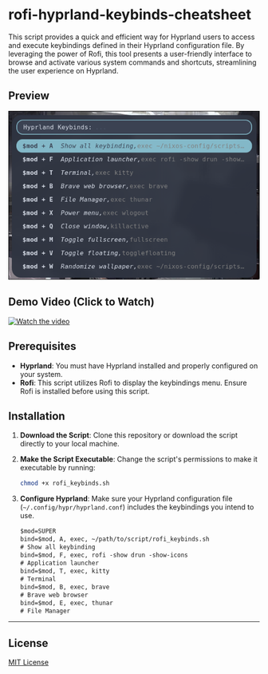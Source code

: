 # rofi-hyprland-keybinds-cheatsheet

This script provides a quick and efficient way for Hyprland users to access and execute keybindings defined in their Hyprland configuration file. By leveraging the power of Rofi, this tool presents a user-friendly interface to browse and activate various system commands and shortcuts, streamlining the user experience on Hyprland.

## Preview

![rofi-hyprland-keybinds-cheatsheet Preview](./preview.png)

## Demo Video (Click to Watch)

[![Watch the video](./preview.gif)](https://youtu.be/O8DJ0Uc86I4)

## Prerequisites

- **Hyprland**: You must have Hyprland installed and properly configured on your system.
- **Rofi**: This script utilizes Rofi to display the keybindings menu. Ensure Rofi is installed before using this script.

## Installation

1. **Download the Script**: Clone this repository or download the script directly to your local machine.
2. **Make the Script Executable**: Change the script's permissions to make it executable by running:

    ```bash
    chmod +x rofi_keybinds.sh
    ```

3. **Configure Hyprland**: Make sure your Hyprland configuration file (`~/.config/hypr/hyprland.conf`) includes the keybindings you intend to use.
    ```
    $mod=SUPER
    bind=$mod, A, exec, ~/path/to/script/rofi_keybinds.sh               # Show all keybinding
    bind=$mod, F, exec, rofi -show drun -show-icons                     # Application launcher
    bind=$mod, T, exec, kitty                                           # Terminal
    bind=$mod, B, exec, brave                                           # Brave web browser
    bind=$mod, E, exec, thunar                                          # File Manager
    ```

---

## License

[MIT License](LICENSE)
